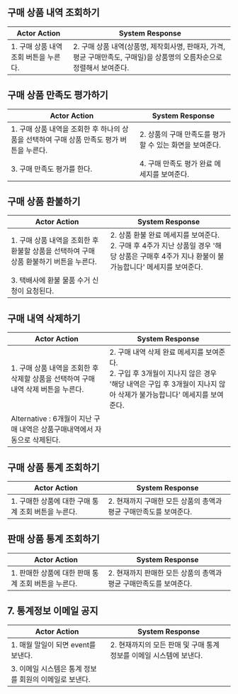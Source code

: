 ## 구매 상품 내역 조회하기
| Actor Action | System Response|
|--|--|
|1. 구매 상품 내역 조회 버튼을 누른다. |2. 구매 상품 내역(상품명, 제작회사명, 판매자, 가격, 평균 구매만족도, 구매일)을 상품명의 오름차순으로 정렬해서 보여준다. |

## 구매 상품 만족도 평가하기
| Actor Action | System Response|
|--|--|
|1. 구매 상품 내역을 조회한 후 하나의 상품을 선택하여 구매 상품 만족도 평가 버튼을 누른다. | 2. 상품의 구매 만족도를 평가할 수 있는 화면을 보여준다. |
|3. 구매 만족도 평가를 한다. | 4. 구매 만족도 평가 완료 메세지를 보여준다. | 

## 구매 상품 환불하기
| Actor Action | System Response|
|--|--|
|1. 구매 상품 내역을 조회한 후 환불할 상품을 선택하여 구매 상품 환불하기 버튼을 누른다. | <div>2. 상품 환불 완료 메세지를 보여준다.</div><div>2. 구매 후 4주가 지난 상품일 경우 '해당 상품은 구매후 4주가 지나 환불이 불가능합니다' 메세지를 보여준다.</div>|
|3. 택배사에 환불 물품 수거 신청이 요청된다.|


## 구매 내역 삭제하기
| Actor Action | System Response|
|--|--|
|1. 구매 상품 내역을 조회한 후 삭제할 상품을 선택하여 구매 내역 삭제 버튼을 누른다. | <div>2. 구매 내역 삭제 완료 메세지를 보여준다.</div><div>2. 구입 후 3개월이 지나지 않은 경우 '해당 내역은 구입 후 3개월이 지나지 않아 삭제가 불가능합니다' 메세지를 보여준다.</div>|
| Alternative : 6개월이 지난 구매 내역은 상품구매내역에서 자동으로 삭제된다. |

## 구매 상품 통계 조회하기
| Actor Action | System Response|
|--|--|
|1. 구매한 상품에 대한 구매 통계 조회 버튼을 누른다. |2. 현재까지 구매한 모든 상품의 총액과 평균 구매만족도를 보여준다.  |


## 판매 상품 통계 조회하기
| Actor Action | System Response|
|--|--|
|1. 판매한 상품에 대한 판매 통계 조회 버튼을 누른다. |2. 현재까지 판매한 모든 상품의 총액과 평균 구매만족도를 보여준다. |

## 7. 통계정보 이메일 공지
| Actor Action | System Response|
|--|--|
|1. 매월 말일이 되면 event를 보낸다. |2. 현재까지의 모든 판매 및 구매 통계 정보를 이메일 시스템에 보낸다. |
|3. 이메일 시스템은 통계 정보를 회원의 이메일로 보낸다.|